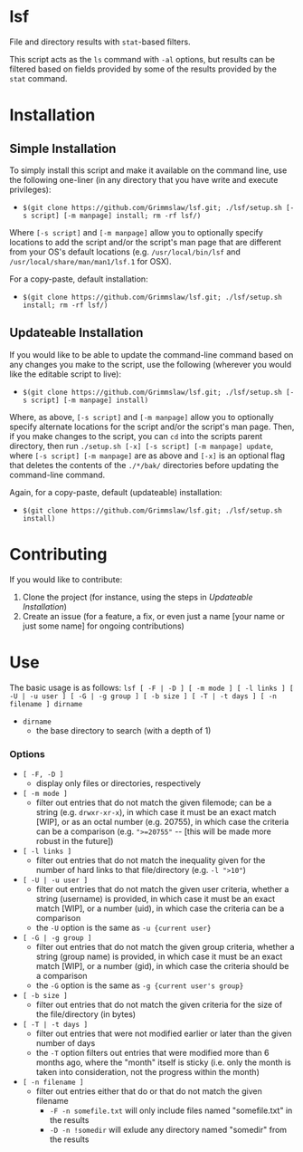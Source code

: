 # lsf
File and directory results with `stat`-based filters.

This script acts as the `ls` command with `-al` options, but results can be filtered based on fields provided by some of the results provided by the `stat` command.

# Installation

## Simple Installation
To simply install this script and make it available on the command line, use the following one-liner (in any directory that you have write and execute privileges):
* `$(git clone https://github.com/Grimmslaw/lsf.git; ./lsf/setup.sh [-s script] [-m manpage] install; rm -rf lsf/)`

Where `[-s script]` and `[-m manpage]` allow you to optionally specify locations to add the script and/or the script's man page that are different from your OS's default locations (e.g. `/usr/local/bin/lsf` and `/usr/local/share/man/man1/lsf.1` for OSX).

For a copy-paste, default installation:
* `$(git clone https://github.com/Grimmslaw/lsf.git; ./lsf/setup.sh install; rm -rf lsf/)`

## Updateable Installation
If you would like to be able to update the command-line command based on any changes you make to the script, use the following (wherever you would like the editable script to live):
* `$(git clone https://github.com/Grimmslaw/lsf.git; ./lsf/setup.sh [-s script] [-m manpage] install)`

Where, as above, `[-s script]` and `[-m manpage]` allow you to optionally specify alternate locations for the script and/or the script's man page. Then, if you make changes to the script, you can `cd` into the scripts parent directory, then run `./setup.sh [-x] [-s script] [-m manpage] update`, where `[-s script] [-m manpage]` are as above and `[-x]` is an optional flag that deletes the contents of the `./*/bak/` directories before updating the command-line command.

Again, for a copy-paste, default (updateable) installation:
* `$(git clone https://github.com/Grimmslaw/lsf.git; ./lsf/setup.sh install)`

# Contributing
If you would like to contribute:
1. Clone the project (for instance, using the steps in *Updateable Installation*)
2. Create an issue (for a feature, a fix, or even just a name \[your name or just some name\] for ongoing contributions)

# Use
The basic usage is as follows:
`lsf [ -F | -D ] [ -m mode ] [ -l links ] [ -U | -u user ] [ -G | -g group ] [ -b size ] [ -T | -t days ] [ -n filename ] dirname`
* `dirname`
    * the base directory to search (with a depth of 1)
### Options
* `[ -F, -D ]`
    * display only files or directories, respectively
* `[ -m mode ]`
    * filter out entries that do not match the given filemode; can be a string (e.g. `drwxr-xr-x`), in which case it must be an exact match [WIP], or as an octal number (e.g. 20755), in which case the criteria can be a comparison (e.g. `">=20755"` -- [this will be made more robust in the future])
* `[ -l links ]`
    * filter out entries that do not match the inequality given for the number of hard links to that file/directory (e.g. `-l ">10"`)
* `[ -U | -u user ]`
    * filter out entries that do not match the given user criteria, whether a string (username) is provided, in which case it must be an exact match [WIP], or a number (uid), in which case the criteria can be a comparison
    * the `-U` option is the same as `-u {current user}`
* `[ -G | -g group ]`
    * filter out entries that do not match the given group criteria, whether a string (group name) is provided, in which case it must be an exact match [WIP], or a number (gid), in which case the criteria should be a comparison
    * the `-G` option is the same as `-g {current user's group}`
* `[ -b size ]`
    * filter out entries that do not match the given criteria for the size of the file/directory (in bytes)
* `[ -T | -t days ]`
    * filter out entries that were not modified earlier or later than the given number of days
    * the `-T` option filters out entries that were modified more than 6 months ago, where the "month" itself is sticky (i.e. only the month is taken into consideration, not the progress within the month)
* `[ -n filename ]`
    * filter out entries either that do or that do not match the given filename
        * `-F -n somefile.txt` will only include files named "somefile.txt" in the results
        * `-D -n !somedir` will exlude any directory named "somedir" from the results

